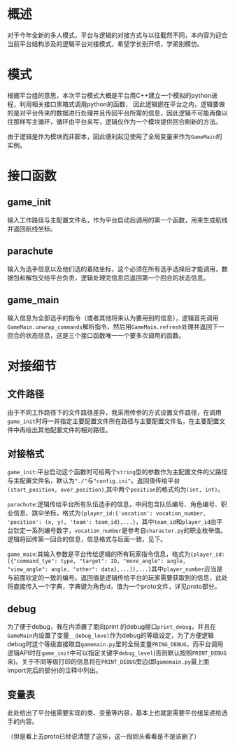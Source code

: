 # 概述

对于今年全新的多人模式，平台与逻辑的对接方式与以往截然不同，本内容为迎合当前平台结构涉及的逻辑平台对接模式，希望学长别开喷，学弟别模仿。

# 模式

根据平台组的意思，本次平台模式大概是平台用C++建立一个模拟的python进程，利用相关接口黑箱式调用python的函数， 因此逻辑嵌在平台之内，逻辑要做的是对平台传来的数据进行处理并且传回平台所需的信息，因此逻辑不可能再像以往那样写主循环，循环由平台来写，逻辑仅作为一个模块提供回合刷新的方法。

由于逻辑是作为模块而非脚本，因此便利起见使用了全局变量来作为`GameMain`的实例。

# 接口函数

## game_init

输入工作路径与主配置文件名，作为平台启动后调用的第一个函数，用来生成航线并返回航线坐标。

## parachute

输入为选手信息以及他们选的着陆坐标，这个必须在所有选手选择后才能调用，数据包和解包交给平台负责，逻辑处理完信息后返回第一个回合的状态信息。

## game_main

输入信息为全部选手的指令（或者其他将来认为要用到的信息），逻辑首先调用`GameMain.unwrap_commands`解析指令，然后用`GameMain.refresh`处理并返回下一回合的状态信息，这是三个接口函数唯一一个要多次调用的函数。

# 对接细节

## 文件路径

由于不同工作路径下的文件路径差异，我采用传参的方式设置文件路径，在调用`game_init`时将一并指定主要配置文件所在路径与主要配置文件名，在主要配置文件中再给出其他配置文件的相对路径。

## 对接格式

`game_init`:平台启动这个函数时可给两个`string`型的参数作为主配置文件的父路径与主配置文件名，默认为`"./"`与`"config.ini"`。返回值传给平台`(start_position, over_position)`,其中两个`position`的格式均为`(int, int)`。

`parachute`:逻辑传给平台所有队伍选手的信息，中间包含队伍编号、角色编号、职业信息、跳伞坐标，格式为`{player_id:{'vocation': vocation_number, 'position': (x, y), 'team': team_id},...}`，其中`team_id`和`player_id`由平台钦定一系列编号数字，`vocation_number`是参考自`character.py`的职业枚举值。逻辑将回传第一回合的信息，信息格式与后面一致，见下。

`game_main`:其输入参数是平台传给逻辑的所有玩家指令信息，格式为`{player_id: [{"command_tye": type, "target": ID, "move_angle": angle, "view_angle": angle, "other": data},...]},...}`其中`player_number`应当是与前面钦定的一致的编号。返回值是逻辑传给平台的玩家需要获取到的信息，此处将直接传入一个字典，字典键为角色id，值为一个proto文件，详见proto部分。

## debug

为了便于debug，我在内添置了面向print 的debug接口`print_debug`，并且在`GameMain`内设置了变量`__debug_level`作为debug的等级设定，为了方便逻辑debug时这个等级直接取自`gamemain.py`里的全局变量`PRING_DEBUG`，而平台调用逻辑API时在`game_init`中可以指定关键字`debug_level`(否则默认按照`PRINT_DEBUG`来)。关于不同等级打印的信息将在`PRINT_DEBUG`旁边(即`gamemain.py`最上面import完后的部分)的注释中列出。

## 变量表

此处给出了平台组需要实现的类、变量等内容，基本上也就是需要平台组呈递给选手的内容。

（但是看上去proto已经说清楚了这些，这一段回头看看是不是该删了）
